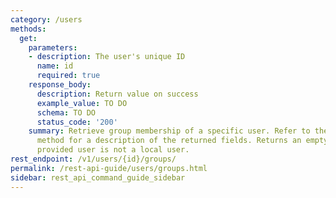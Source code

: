 ```yaml
---
category: /users
methods:
  get:
    parameters:
    - description: The user's unique ID
      name: id
      required: true
    response_body:
      description: Return value on success
      example_value: TO DO
      schema: TO DO
      status_code: '200'
    summary: Retrieve group membership of a specific user. Refer to the 'Modify group'
      method for a description of the returned fields. Returns an empty array if the
      provided user is not a local user.
rest_endpoint: /v1/users/{id}/groups/
permalink: /rest-api-guide/users/groups.html
sidebar: rest_api_command_guide_sidebar
---
```

